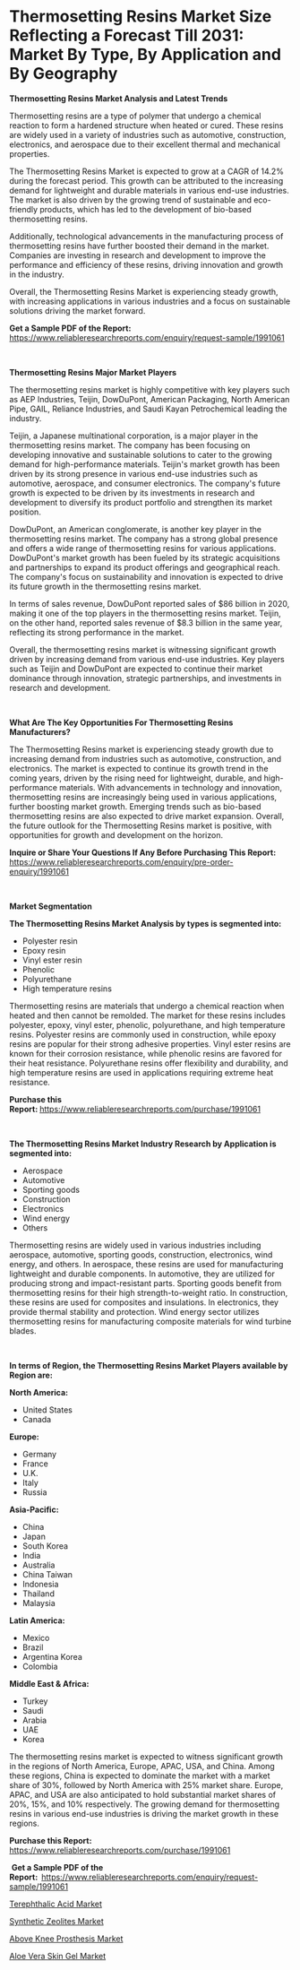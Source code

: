 <p><h1>Thermosetting Resins Market Size Reflecting a Forecast Till 2031: Market By Type, By Application and By Geography</h1></p><p><strong>Thermosetting Resins Market Analysis and Latest Trends</strong></p>
<p><p>Thermosetting resins are a type of polymer that undergo a chemical reaction to form a hardened structure when heated or cured. These resins are widely used in a variety of industries such as automotive, construction, electronics, and aerospace due to their excellent thermal and mechanical properties.</p><p>The Thermosetting Resins Market is expected to grow at a CAGR of 14.2% during the forecast period. This growth can be attributed to the increasing demand for lightweight and durable materials in various end-use industries. The market is also driven by the growing trend of sustainable and eco-friendly products, which has led to the development of bio-based thermosetting resins.</p><p>Additionally, technological advancements in the manufacturing process of thermosetting resins have further boosted their demand in the market. Companies are investing in research and development to improve the performance and efficiency of these resins, driving innovation and growth in the industry.</p><p>Overall, the Thermosetting Resins Market is experiencing steady growth, with increasing applications in various industries and a focus on sustainable solutions driving the market forward.</p></p>
<p><strong>Get a Sample PDF of the Report:&nbsp;</strong> <a href="https://www.reliableresearchreports.com/enquiry/request-sample/1991061">https://www.reliableresearchreports.com/enquiry/request-sample/1991061</a></p>
<p>&nbsp;</p>
<p><strong>Thermosetting Resins Major Market Players</strong></p>
<p><p>The thermosetting resins market is highly competitive with key players such as AEP Industries, Teijin, DowDuPont, American Packaging, North American Pipe, GAIL, Reliance Industries, and Saudi Kayan Petrochemical leading the industry. </p><p>Teijin, a Japanese multinational corporation, is a major player in the thermosetting resins market. The company has been focusing on developing innovative and sustainable solutions to cater to the growing demand for high-performance materials. Teijin's market growth has been driven by its strong presence in various end-use industries such as automotive, aerospace, and consumer electronics. The company's future growth is expected to be driven by its investments in research and development to diversify its product portfolio and strengthen its market position.</p><p>DowDuPont, an American conglomerate, is another key player in the thermosetting resins market. The company has a strong global presence and offers a wide range of thermosetting resins for various applications. DowDuPont's market growth has been fueled by its strategic acquisitions and partnerships to expand its product offerings and geographical reach. The company's focus on sustainability and innovation is expected to drive its future growth in the thermosetting resins market.</p><p>In terms of sales revenue, DowDuPont reported sales of $86 billion in 2020, making it one of the top players in the thermosetting resins market. Teijin, on the other hand, reported sales revenue of $8.3 billion in the same year, reflecting its strong performance in the market.</p><p>Overall, the thermosetting resins market is witnessing significant growth driven by increasing demand from various end-use industries. Key players such as Teijin and DowDuPont are expected to continue their market dominance through innovation, strategic partnerships, and investments in research and development.</p></p>
<p>&nbsp;</p>
<p><strong>What Are The Key Opportunities For Thermosetting Resins Manufacturers?</strong></p>
<p><p>The Thermosetting Resins market is experiencing steady growth due to increasing demand from industries such as automotive, construction, and electronics. The market is expected to continue its growth trend in the coming years, driven by the rising need for lightweight, durable, and high-performance materials. With advancements in technology and innovation, thermosetting resins are increasingly being used in various applications, further boosting market growth. Emerging trends such as bio-based thermosetting resins are also expected to drive market expansion. Overall, the future outlook for the Thermosetting Resins market is positive, with opportunities for growth and development on the horizon.</p></p>
<p><strong>Inquire or Share Your Questions If Any Before Purchasing This Report:</strong> <a href="https://www.reliableresearchreports.com/enquiry/pre-order-enquiry/1991061">https://www.reliableresearchreports.com/enquiry/pre-order-enquiry/1991061</a></p>
<p>&nbsp;</p>
<p><strong>Market Segmentation</strong></p>
<p><strong>The Thermosetting Resins Market Analysis by types is segmented into:</strong></p>
<p><ul><li>Polyester resin</li><li>Epoxy resin</li><li>Vinyl ester resin</li><li>Phenolic</li><li>Polyurethane</li><li>High temperature resins</li></ul></p>
<p><p>Thermosetting resins are materials that undergo a chemical reaction when heated and then cannot be remolded. The market for these resins includes polyester, epoxy, vinyl ester, phenolic, polyurethane, and high temperature resins. Polyester resins are commonly used in construction, while epoxy resins are popular for their strong adhesive properties. Vinyl ester resins are known for their corrosion resistance, while phenolic resins are favored for their heat resistance. Polyurethane resins offer flexibility and durability, and high temperature resins are used in applications requiring extreme heat resistance.</p></p>
<p><strong>Purchase this Report:&nbsp;</strong><a href="https://www.reliableresearchreports.com/purchase/1991061">https://www.reliableresearchreports.com/purchase/1991061</a></p>
<p>&nbsp;</p>
<p><strong>The Thermosetting Resins Market Industry Research by Application is segmented into:</strong></p>
<p><ul><li>Aerospace</li><li>Automotive</li><li>Sporting goods</li><li>Construction</li><li>Electronics</li><li>Wind energy</li><li>Others</li></ul></p>
<p><p>Thermosetting resins are widely used in various industries including aerospace, automotive, sporting goods, construction, electronics, wind energy, and others. In aerospace, these resins are used for manufacturing lightweight and durable components. In automotive, they are utilized for producing strong and impact-resistant parts. Sporting goods benefit from thermosetting resins for their high strength-to-weight ratio. In construction, these resins are used for composites and insulations. In electronics, they provide thermal stability and protection. Wind energy sector utilizes thermosetting resins for manufacturing composite materials for wind turbine blades.</p></p>
<p>&nbsp;</p>
<p><strong>In terms of Region, the Thermosetting Resins Market Players available by Region are:</strong></p>
<p>
    <p> <strong> North America: </strong>
        <ul>
            <li>United States</li>
            <li>Canada</li>
        </ul>
        </p> 
    <p> <strong> Europe: </strong>
        <ul>
            <li>Germany</li>
            <li>France</li>
            <li>U.K.</li>
            <li>Italy</li>
            <li>Russia</li>
        </ul>
        </p> 
    <p> <strong> Asia-Pacific: </strong>
        <ul>
            <li>China</li>
            <li>Japan</li>
            <li>South Korea</li>
            <li>India</li>
            <li>Australia</li>
            <li>China Taiwan</li>
            <li>Indonesia</li>
            <li>Thailand</li>
            <li>Malaysia</li>
        </ul>
        </p> 
    <p> <strong> Latin America: </strong>
        <ul>
            <li>Mexico</li>
            <li>Brazil</li>
            <li>Argentina Korea</li>
            <li>Colombia</li>
        </ul>
        </p> 
    <p> <strong> Middle East & Africa: </strong>
        <ul>
            <li>Turkey</li>
            <li>Saudi</li>
            <li>Arabia</li>
            <li>UAE</li>
            <li>Korea</li>
        </ul>
    </p>
    </p>
<p><p>The thermosetting resins market is expected to witness significant growth in the regions of North America, Europe, APAC, USA, and China. Among these regions, China is expected to dominate the market with a market share of 30%, followed by North America with 25% market share. Europe, APAC, and USA are also anticipated to hold substantial market shares of 20%, 15%, and 10% respectively. The growing demand for thermosetting resins in various end-use industries is driving the market growth in these regions.</p></p>
<p><strong>Purchase this Report: </strong><a href="https://www.reliableresearchreports.com/purchase/1991061">https://www.reliableresearchreports.com/purchase/1991061</a></p>
<p>&nbsp;<strong>Get a Sample PDF of the Report:&nbsp;&nbsp;</strong><a href="https://www.reliableresearchreports.com/enquiry/request-sample/1991061">https://www.reliableresearchreports.com/enquiry/request-sample/1991061</a></p>
<p><strong></strong></p>
<p><p><a href="https://github.com/jaidynmorantestelletmjzya/Market-Research-Report-List-1/blob/main/terephthalic-acid-market.md">Terephthalic Acid Market</a></p><p><a href="https://github.com/juniordelafrance/Market-Research-Report-List-2/blob/main/synthetic-zeolites-market.md">Synthetic Zeolites Market</a></p><p><a href="https://view.publitas.com/reportprime-1/above-knee-prosthesis-market-provides-detailed-segmentation-of-this-market-based-on-type-application-and-region-and-forecast-for-the-period-from-2023-2030/">Above Knee Prosthesis Market</a></p><p><a href="https://faithful-glue-af3.notion.site/Aloe-Vera-Skin-Gel-Market-Analysis-and-Market-Size-Global-Industry-Overview-Market-Segmentation-an-252c32dcce40455c8f1cbe8edf883c7f">Aloe Vera Skin Gel Market</a></p></p>